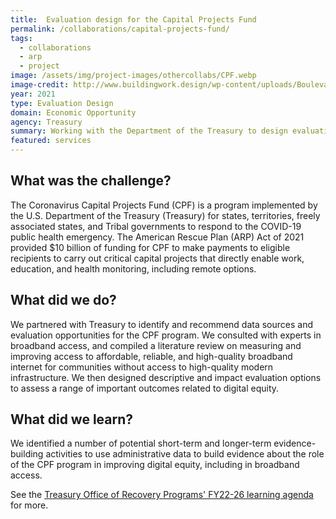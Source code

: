 ```yaml
---
title:  Evaluation design for the Capital Projects Fund
permalink: /collaborations/capital-projects-fund/
tags:
  - collaborations
  - arp
  - project
image: /assets/img/project-images/othercollabs/CPF.webp
image-credit: http://www.buildingwork.design/wp-content/uploads/Boulevard-Park-Library-02.webp
year: 2021
type: Evaluation Design
domain: Economic Opportunity
agency: Treasury
summary: Working with the Department of the Treasury to design evaluations of a fiscal transfer program
featured: services
---
```

## What was the challenge? 
The Coronavirus Capital Projects Fund (CPF) is a program implemented by the U.S. Department of the Treasury (Treasury) for states, territories, freely associated states, and Tribal governments to respond to the COVID-19 public health emergency. The American Rescue Plan (ARP) Act of 2021 provided $10 billion of funding for CPF to make payments to eligible recipients to carry out critical capital projects that directly enable work, education, and health monitoring, including remote options.

## What did we do? 
We partnered with Treasury to identify and recommend data sources and evaluation opportunities for the CPF program. We consulted with experts in broadband access, and compiled a literature review on measuring and improving access to affordable, reliable, and high-quality broadband internet for communities without access to high-quality modern infrastructure. We then designed descriptive and impact evaluation options to assess a range of important outcomes related to digital equity.

## What did we learn?
We identified a number of potential short-term and longer-term evidence-building activities to use administrative data to build evidence about the role of the CPF program in improving digital equity, including in broadband access.

See the <a class="usa-link usa-link--external" href="https://home.treasury.gov/system/files/136/ORP-Learning-Agenda-Draft-2023.pdf">Treasury Office of Recovery Programs' FY22-26 learning agenda</a> for more.
